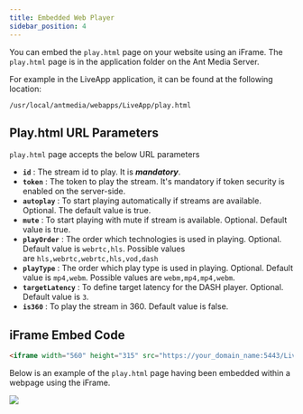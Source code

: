```yaml
---
title: Embedded Web Player
sidebar_position: 4
---
```


You can embed the ```play.html``` page on your website using an iFrame. The ```play.html``` page is in the application folder on the Ant Media Server. 

For example in the LiveApp application, it can be found at the following location:

```shell
/usr/local/antmedia/webapps/LiveApp/play.html
```

## Play.html URL Parameters

```play.html``` page accepts the below URL parameters

*   **```id```** : The stream id to play. It is ***mandatory***.
*   **```token```** : The token to play the stream. It's mandatory if token security is enabled on the server-side.
*   **```autoplay```** : To start playing automatically if streams are available. Optional. The default value is true.
*   **```mute```** : To start playing with mute if stream is available. Optional. Default value is true.
*   **```playOrder```** : The order which technologies is used in playing. Optional. Default value is ```webrtc,hls```. Possible values are ```hls,webrtc,webrtc,hls,vod,dash```
*   **```playType```** : The order which play type is used in playing. Optional. Default value is ```mp4,webm```. Possible values are ```webm,mp4,mp4,webm```.
*   **```targetLatency```** : To define target latency for the DASH player. Optional. Default value is ```3```.
*   **```is360```** : To play the stream in 360. Default value is false.

## iFrame Embed Code 

```html
<iframe width="560" height="315" src="https://your_domain_name:5443/LiveApp/play.html?id=125214322064017559554903" frameborder="0" allowfullscreen></iframe>
```

Below is an example of the ```play.html``` page having been embedded within a webpage using the iFrame. 

![](@site/static/img/embedded-player-example.png)

